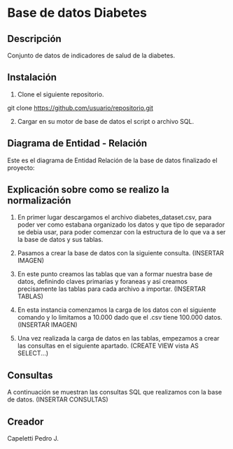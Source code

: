 # Base de datos Diabetes
## Descripción
Conjunto de datos de indicadores de salud de la diabetes.

## Instalación
   1. Clone el siguiente repositorio.
   
git clone https://github.com/usuario/repositorio.git

   2. Cargar en su motor de base de datos el script o archivo SQL.

## Diagrama de Entidad - Relación
Este es el diagrama de Entidad Relación de la base de datos finalizado el proyecto:


## Explicación sobre como se realizo la normalización
  1. En primer lugar descargamos el archivo diabetes_dataset.csv, para poder ver como estabana organizado los datos y que tipo de separador se debia usar, para poder comenzar con la estructura de lo que va a ser la base de datos y sus tablas.
  
  2. Pasamos a crear la base de datos con la siguiente consulta.
     (INSERTAR IMAGEN)
     
  3. En este punto creamos las tablas que van a formar nuestra base de datos, definindo claves primarias  y foraneas y así creamos precisamente las tablas para cada archivo a importar.
     (INSERTAR TABLAS)
  
  4. En esta instancia comenzamos la carga de los datos con el siguiente comando y lo limitamos a 10.000 dado que el .csv tiene 100.000 datos.
  (INSERTAR IMAGEN)
  
  5. Una vez realizada la carga de datos en las tablas, empezamos a crear las consultas en el siguiente apartado.
     (CREATE VIEW vista AS SELECT...)

## Consultas
A continuación se muestran las consultas SQL que realizamos con la base de datos.
(INSERTAR CONSULTAS)


## Creador
Capeletti Pedro J. 
